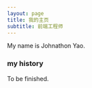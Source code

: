 ```yaml
---
layout: page
title: 我的主页
subtitle: 前端工程师
---
```


My name is Johnathon Yao.

### my history

To be finished.
